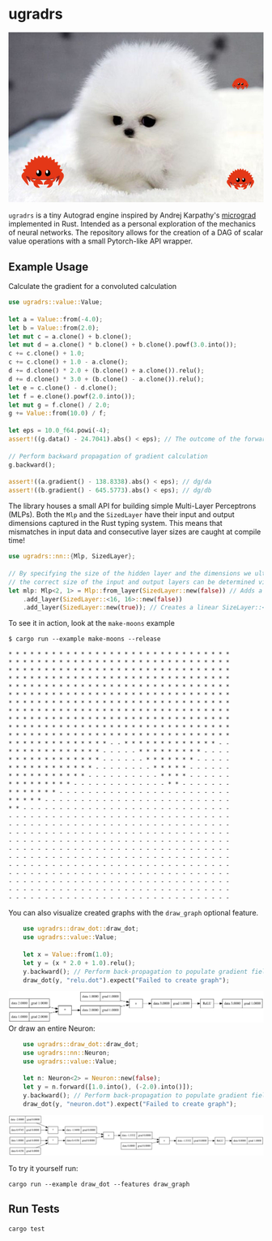 # ugradrs
![ugradrs](https://github.com/teddyrendahl/ugradrs/blob/assets/micrograd.jpeg)

`ugradrs` is a tiny Autograd engine inspired by Andrej Karpathy's [micrograd](https://github.com/karpathy/micrograd) implemented in Rust. Intended as a personal exploration 
of the mechanics of neural networks. The repository allows for the creation of a
DAG of scalar value operations with a small Pytorch-like API wrapper.

## Example Usage
Calculate the gradient for a convoluted calculation
```rust
use ugradrs::value::Value;

let a = Value::from(-4.0);
let b = Value::from(2.0);
let mut c = a.clone() + b.clone();
let mut d = a.clone() * b.clone() + b.clone().powf(3.0.into());
c += c.clone() + 1.0;
c += c.clone() + 1.0 - a.clone();
d += d.clone() * 2.0 + (b.clone() + a.clone()).relu();
d += d.clone() * 3.0 + (b.clone() - a.clone()).relu();
let e = c.clone() - d.clone();
let f = e.clone().powf(2.0.into());
let mut g = f.clone() / 2.0;
g += Value::from(10.0) / f;

let eps = 10.0_f64.powi(-4);
assert!((g.data() - 24.7041).abs() < eps); // The outcome of the forward pass

// Perform backward propagation of gradient calculation
g.backward();

assert!((a.gradient() - 138.8338).abs() < eps); // dg/da
assert!((b.gradient() - 645.5773).abs() < eps); // dg/db
```

The library houses a small API for building simple Multi-Layer Perceptrons (MLPs). Both the `Mlp` and the `SizedLayer`
have their input and output dimensions captured in the Rust typing system. This means that mismatches in input data
and consecutive layer sizes are caught at compile time!
```rust
use ugradrs::nn::{Mlp, SizedLayer};

// By specifying the size of the hidden layer and the dimensions we ultimately want for the perceptron,
// the correct size of the input and output layers can be determined via the typing system.
let mlp: Mlp<2, 1> = Mlp::from_layer(SizedLayer::new(false)) // Adds a non-linear SizeLayer::<2, 16>
    .add_layer(SizedLayer::<16, 16>::new(false)) 
    .add_layer(SizedLayer::new(true)); // Creates a linear SizeLayer::<16, 1>
```

To see it in action, look at the `make-moons` example
```shell
$ cargo run --example make-moons --release
```

```shell
* * * * * * * * * * * * * * * * * * * * * * * * * * * * * * * 
* * * * * * * * * * * * * * * * * * * * * * * * * * * * * * * 
* * * * * * * * * * * * * * * * * * * * * * * * * * * * * * * 
* * * * * * * * * * * * * * * * * * * * * * * * * * * * * * * 
* * * * * * * * * * * * * * * * * * * * * * * * * * * * * * * 
* * * * * * * * * * * * * * * * * * * * * * * * * * * * * * * 
* * * * * * * * * * * * * * * * * * * * * * * * * * * * * * * 
* * * * * * * * * * * * * * * * * * * * * * * * * * * * * * * 
* * * * * * * * * * * * * * * * * * * * * * * * * * * * * * * 
* * * * * * * * * * * * * * * * * * * * * * * * * * * * * * * 
* * * * * * * * * * * * * * * * * * * * * * * * * * * * * * * 
* * * * * * * * * * * * * * - - * * * * * * * * * * * * * - - 
* * * * * * * * * * * * * - - - - - * * * * * * * * * - - - - 
* * * * * * * * * * * * * - - - - - - * * * * * * * - - - - - 
* * * * * * * * * * * * - - - - - - - - * * * * * - - - - - - 
* * * * * * * * * * * - - - - - - - - - - * * * * - - - - - - 
* * * * * * * * * - - - - - - - - - - - - - * * - - - - - - - 
* * * * * * * - - - - - - - - - - - - - - - - - - - - - - - - 
* * * * * - - - - - - - - - - - - - - - - - - - - - - - - - - 
* * - - - - - - - - - - - - - - - - - - - - - - - - - - - - - 
- - - - - - - - - - - - - - - - - - - - - - - - - - - - - - - 
- - - - - - - - - - - - - - - - - - - - - - - - - - - - - - - 
- - - - - - - - - - - - - - - - - - - - - - - - - - - - - - - 
- - - - - - - - - - - - - - - - - - - - - - - - - - - - - - - 
- - - - - - - - - - - - - - - - - - - - - - - - - - - - - - - 
- - - - - - - - - - - - - - - - - - - - - - - - - - - - - - - 
- - - - - - - - - - - - - - - - - - - - - - - - - - - - - - - 
- - - - - - - - - - - - - - - - - - - - - - - - - - - - - - - 
- - - - - - - - - - - - - - - - - - - - - - - - - - - - - - - 
- - - - - - - - - - - - - - - - - - - - - - - - - - - - - - - 
- - - - - - - - - - - - - - - - - - - - - - - - - - - - - - - 
```

You can also visualize created graphs with the `draw_graph` optional feature. 
```rust
    use ugradrs::draw_dot::draw_dot;
    use ugradrs::value::Value;

    let x = Value::from(1.0);
    let y = (x * 2.0 + 1.0).relu();
    y.backward(); // Perform back-propagation to populate gradient fields
    draw_dot(y, "relu.dot").expect("Failed to create graph");
```
![ugradrs](https://github.com/teddyrendahl/ugradrs/blob/assets/relu.svg)
Or draw an entire Neuron:
```rust
    use ugradrs::draw_dot::draw_dot;
    use ugradrs::nn::Neuron;
    use ugradrs::value::Value;

    let n: Neuron<2> = Neuron::new(false);
    let y = n.forward([1.0.into(), (-2.0).into()]);
    y.backward(); // Perform back-propagation to populate gradient fields
    draw_dot(y, "neuron.dot").expect("Failed to create graph");
```
![ugradrs](https://github.com/teddyrendahl/ugradrs/blob/assets/neuron.svg)

To try it yourself run:
```shell
cargo run --example draw_dot --features draw_graph
```

## Run Tests
```shell
cargo test
```
